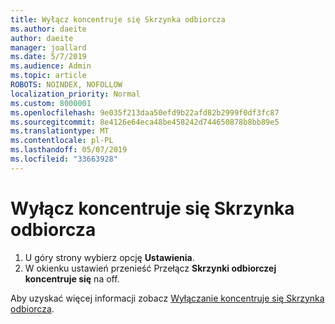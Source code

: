 ```yaml
---
title: Wyłącz koncentruje się Skrzynka odbiorcza
ms.author: daeite
author: daeite
manager: joallard
ms.date: 5/7/2019
ms.audience: Admin
ms.topic: article
ROBOTS: NOINDEX, NOFOLLOW
localization_priority: Normal
ms.custom: 8000001
ms.openlocfilehash: 9e035f213daa50efd9b22afd82b2999f0df3fc87
ms.sourcegitcommit: 8e4126e64eca48be458242d744650878b8bb89e5
ms.translationtype: MT
ms.contentlocale: pl-PL
ms.lasthandoff: 05/07/2019
ms.locfileid: "33663928"
---
```

# <a name="turn-off-focused-inbox"></a>Wyłącz koncentruje się Skrzynka odbiorcza

1. U góry strony wybierz opcję **Ustawienia**.
2. W okienku ustawień przenieść Przełącz **Skrzynki odbiorczej koncentruje się** na off.

Aby uzyskać więcej informacji zobacz [Wyłączanie koncentruje się Skrzynka odbiorcza](https://support.office.com/article/f714d94d-9e63-4217-9ccb-6cb2986aa1b2).